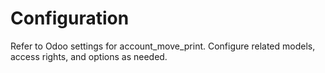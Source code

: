 # Configuration

Refer to Odoo settings for account_move_print. Configure related models, access rights, and options as needed.
